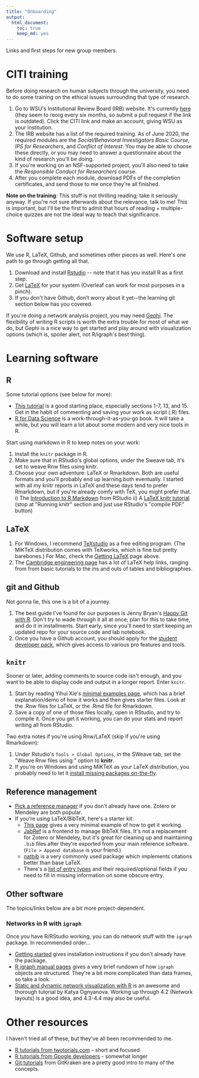 ```yaml
---
title: "Onboarding"
output: 
  html_document: 
    toc: true
    keep_md: yes
---
```


Links and first steps for new group members. 


# CITI training

Before doing research on human subjects through the university, you need to do some training on the ethical issues surrounding that type of research. 

1. Go to WSU's Institutional Review Board (IRB) website. It's currently [here](https://www.wright.edu/research/research-compliance/irb-general-information) (they seem to reorg every six months, so submit a pull request if the link is outdated). Click the CITI link and make an account, giving WSU as your institution.  
2. The IRB website has a list of the required training. As of June 2020, the required modules are the *Social/Behavioral Investigators Basic Course*, *IPS for Researchers*, and *Conflict of Interest*. You may be able to choose these directly, or you may need to answer a questionnaire about the kind of research you'll be doing. 
3. If you're working on an NSF-supported project, you'll also need to take the *Responsible Conduct for Researchers* course. 
4. After you complete each module, download PDFs of the completion certificates, and send those to me once they're all finished. 

**Note on the training**: This stuff is not thrilling reading; take it seriously anyway. If you're not sure afterwards about the relevance, talk to me! This is important, but I'll be the first to admit that hours of reading + multiple-choice quizzes are not the ideal way to teach that significance. 



# Software setup

We use R, LaTeX, Github, and sometimes other pieces as well. Here's one path to go through getting all that.

1. Download and install [Rstudio](https://rstudio.com/products/rstudio/download/) -- note that it has you install R as a first step. 
2. Get [LaTeX](https://www.latex-project.org/get/) for your system (Overleaf can work for most purposes in a pinch).
3. If you don't have Github, don't worry about it yet--the learning git section below has you covered.

If you're doing a network analysis project, you may need [Gephi](https://gephi.org/). The flexibility of writing R scripts is worth the extra trouble for most of what we do, but Gephi is a nice way to get started and play around with visualization options (which is, spoiler alert, not R/igraph's best thing). 


# Learning software

## R

Some tutorial options (see below for more):

* [This tutorial](http://www.cyclismo.org/tutorial/R/) is a good starting place, especially sections 1-7, 13, and 15. Get in the habit of commenting and saving your work as script (.R) files. 
* [R for Data Science](https://r4ds.had.co.nz/) is a work-through-it-as-you-go book. It will take a while, but you will learn a lot about some modern and very nice tools in R.

Start using markdown in R to keep notes on your work:

1. Install the `knitr` package in R. 
2. Make sure that in RStudio's global options, under the Sweave tab, it's set to weave Rnw files using knitr.
3. Choose your own adventure: LaTeX or Rmarkdown. Both are useful formats and you'll probably end up learning both eventually. I started with all my knitr reports in LaTeX and these days tend to prefer Rmarkdown, but if you're already comfy with TeX, you might prefer that.
  i) The [Introduction to R Markdown](https://rmarkdown.rstudio.com/articles_intro.html) from RStudio
  ii) A [LaTeX knitr tutorial](https://joshldavis.com/2014/04/12/beginners-tutorial-for-knitr/) (stop at "Running knitr" section and just use RStudio's "compile PDF" button)


## LaTeX

1. For Windows, I recommend [TeXstudio](https://texstudio.org/) as a free editing program. (The MiKTeX distribution comes with TeXworks, which is fine but pretty barebones.) For Mac, check the [Getting LaTeX](https://www.latex-project.org/get/) page above.
2. The [Cambridge engineering page](http://www-h.eng.cam.ac.uk/help/tpl/textprocessing/) has a lot of LaTeX help links, ranging from from basic tutorials to the ins and outs of tables and bibliographies. 


## git and Github 

Not gonna lie, this one is a bit of a journey. 

1. The best guide I've found for our purposes is Jenny Bryan's [Happy Git with R](https://happygitwithr.com/). Don't try to wade through it all at once; plan for this to take time, and do it in installments. Start early, since you'll need to start keeping an updated repo for your source code and lab notebook. 
2. Once you have a Github account, you should apply for the [student developer pack](https://docs.github.com/en/free-pro-team@latest/github/teaching-and-learning-with-github-education/applying-for-a-student-developer-pack), which gives access to various pro features and tools.


## `knitr`

Sooner or later, adding comments to source code isn't enough, and you want to be able to display code and output in a longer report. Enter `knitr`. 

1. Start by reading Yihui Xie's [minimal examples page](https://yihui.org/knitr/demo/minimal/), which has a brief explanation/demo of how it works and then gives starter files. Look at the .Rnw files for LaTeX, or the .Rmd file for Rmarkdown. 
2. Save a copy of one of those files locally, open in RStudio, and try to compile it. Once you get it working, you can do your stats and report writing all from RStudio. 

Two extra notes if you're using Rnw/LaTeX (skip if you're using Rmarkdown):

1. Under Rstudio's `Tools > Global Options`, in the SWeave tab, set the "Weave Rnw files using:" option to **knitr**.
2. If you're on Windows and using MiKTeX as your LaTeX distribution, you probably need to let it [install missing packages on-the-fly](https://stackoverflow.com/questions/55763116/r-sweave-rnw-wont-produce-a-pdf-file-exit-code-1).



## Reference management

* [Pick a reference manager](https://en.wikipedia.org/wiki/Comparison_of_reference_management_software) if you don't already have one. Zotero or Mendeley are both popular. 
* If you're using LaTeX/BibTeX, here's a starter kit:
  + [This page](http://www.bibtex.org/Using/) gives a very minimal example of how to get it working. 
  + [JabRef](https://www.jabref.org/) is a frontend to manage BibTeX files. It's not a replacement for Zotero or Mendeley, but it's great for cleaning up and maintaining `.bib` files after they're exported from your main reference software. (`File > Append database` is your friend.)
  + [natbib](http://merkel.texture.rocks/Latex/natbib.php) is a very commonly used package which implements citations better than base LaTeX. 
  + There's a [list of entry types](https://kmh-lanl.hansonhub.com/spie/bibtex-overview.html) and their required/optional fields if you need to fill in missing information on some obscure entry.



## Other software

The topics/links below are a bit more project-dependent.

### Networks in R with `igraph`

Once you have R/RStudio working, you can do network stuff with the `igraph` package. In recommended order...

* [Getting started](https://igraph.org/r/) gives installation instructions if you don't already have the package.
* [R igraph manual pages](https://igraph.org/r/doc/aaa-igraph-package.html) gives a very brief rundown of how `igraph` objects are structured. They're a bit more complicated than data frames, so take a look.
* [Static and dynamic network visualization with R](https://kateto.net/network-visualization) is an awesome and thorough tutorial by Katya Ognyanova. Working up through 4.2 (Network layouts) is a good idea, and 4.3-4.4 may also be useful. 


# Other resources

I haven't tried all of these, but they've all been recommended to me. 

* [R tutorials from twotorials.com](https://www.twotorials.com) - short and focused
* [R tutorials from Google developers](https://www.youtube.com/playlist?list=PLOU2XLYxmsIK9qQfztXeybpHvru-TrqAP) - somewhat longer
* [Git tutorials](https://www.gitkraken.com/resources/learn-git) from GitKraken are a pretty good intro to many of the concepts.
